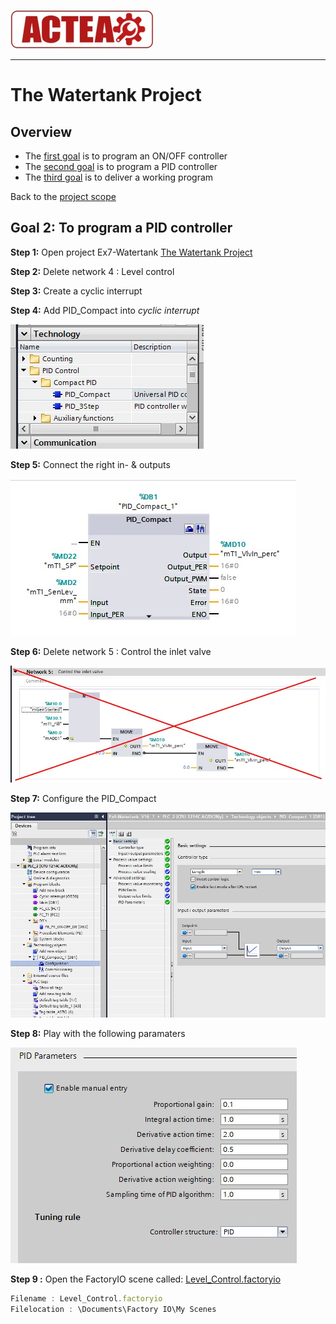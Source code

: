 
![ACTEA](../Logo_ACTEA_2.jpg)
_____________________________________
# The Watertank Project
## Overview
-   The [first goal](Ex04/Subchapter04_1.md) is to program an ON/OFF controller
-   The [second goal](Ex04/Subchapter04_2.md) is to program a PID controller
-   The [third goal](Ex04/Subchapter04_3.md) is to deliver a working program

Back to the [project scope](Ex04/Subchapter04.md)

## Goal 2: To program a PID controller

**Step 1:** Open project Ex7-Watertank
[The Watertank Project](Ex04/Documents/Ex7-Watertank_V16.zap16)

**Step 2:** Delete network 4 : Level control

**Step 3:** Create a cyclic interrupt

**Step 4:** Add PID_Compact into *cyclic interrupt*

![PID Compact](../Ex04/Images/pidcompact.jpg)

**Step 5:** Connect the right in- & outputs

![PID Compact](../Ex04/Images/cyclicinterrupt.jpg)

**Step 6:**  Delete network 5 : Control the inlet valve

![Deleting](../Ex04/Images/deleted.jpg)

**Step 7:** Configure the PID_Compact

![PID Compact configuration](../Ex04/Images/configuration.jpg)

**Step 8:** Play with the following paramaters

![PID paramaters](../Ex04/Images/end.jpg)

**Step 9 :** Open the FactoryIO scene called:
[Level_Control.factoryio](./Ex04/Documents/Level_Control.factoryio)
```javascript
Filename : Level_Control.factoryio
Filelocation : \Documents\Factory IO\My Scenes
```
